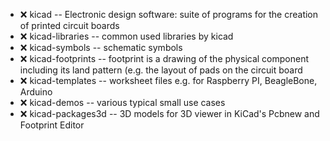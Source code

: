 - :x:  kicad  --	Electronic design software: suite of programs for the creation of printed circuit boards
- :x:  kicad-libraries  --	common used libraries by kicad
- :x:  kicad-symbols  --	schematic symbols
- :x:  kicad-footprints  --	footprint is a drawing of the physical component including its land pattern (e.g. the layout of pads on the circuit board
- :x:  kicad-templates  --	worksheet files e.g. for Raspberry PI, BeagleBone, Arduino
- :x:  kicad-demos  --	various typical small use cases
- :x:  kicad-packages3d  --	3D models for 3D viewer in KiCad's Pcbnew and Footprint Editor
